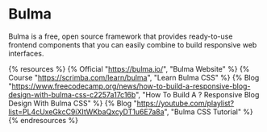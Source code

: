 # Bulma

Bulma is a free, open source framework that provides ready-to-use frontend components that you can easily combine to build responsive web interfaces.

{% resources %}
  {% Official "https://bulma.io/", "Bulma Website" %}
  {% Course "https://scrimba.com/learn/bulma", "Learn Bulma CSS" %}
  {% Blog "https://www.freecodecamp.org/news/how-to-build-a-responsive-blog-design-with-bulma-css-c2257a17c16b", "How To Build A ? Responsive Blog Design With Bulma CSS" %}
  {% Blog "https://youtube.com/playlist?list=PL4cUxeGkcC9iXItWKbaQxcyDT1u6E7a8a", "Bulma CSS Tutorial" %}
{% endresources %}
